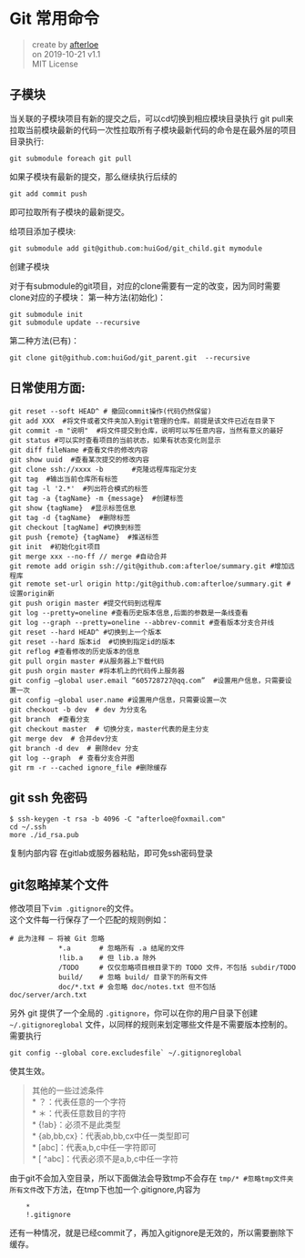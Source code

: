 # Git 常用命令
> create by [afterloe](605728727@qq.com)  
> on 2019-10-21  v1.1  
> MIT License  

## 子模块

当关联的子模块项目有新的提交之后，可以cd切换到相应模块目录执行 git pull来拉取当前模块最新的代码一次性拉取所有子模块最新代码的命令是在最外层的项目目录执行:
```
git submodule foreach git pull
```

如果子模块有最新的提交，那么继续执行后续的
```
git add commit push
```
即可拉取所有子模块的最新提交。

给项目添加子模块:
```
git submodule add git@github.com:huiGod/git_child.git mymodule  
```
创建子模块

对于有submodule的git项目，对应的clone需要有一定的改变，因为同时需要clone对应的子模块：
第一种方法(初始化)：
```
git submodule init
git submodule update --recursive
```
第二种方法(已有)：
```
git clone git@github.com:huiGod/git_parent.git  --recursive
```

## 日常使用方面:
```
git reset --soft HEAD^ # 撤回commit操作(代码仍然保留)
git add XXX  #将文件或者文件夹加入到git管理的仓库。前提是该文件已近在目录下
git commit -m "说明"  #将文件提交到仓库，说明可以写任意内容，当然有意义的最好
git status #可以实时查看项目的当前状态，如果有状态变化则显示
git diff fileName #查看文件的修改内容
git show uuid  #查看某次提交的修改内容
git clone ssh://xxxx -b       #克隆远程库指定分支
git tag  #输出当前仓库所有标签
git tag -l '2.*'  #列出符合模式的标签
git tag -a {tagName} -m {message}  #创建标签
git show {tagName}  #显示标签信息
git tag -d {tagName}  #删除标签
git checkout [tagName] #切换到标签
git push {remote} {tagName}  #推送标签
git init  #初始化git项目
git merge xxx --no-ff // merge #自动合并
git remote add origin ssh://git@github.com:afterloe/summary.git #增加远程库
git remote set-url origin http:/git@github.com:afterloe/summary.git #设置origin新
git push origin master #提交代码到远程库
git log --pretty=oneline #查看历史版本信息,后面的参数是一条线查看
git log --graph --pretty=oneline --abbrev-commit #查看版本分支合并线
git reset --hard HEAD^ #切换到上一个版本
git reset --hard 版本id  #切换到指定id的版本
git reflog #查看修改的历史版本的信息
git pull orgin master #从服务器上下载代码
git push orgin master #将本机上的代码传上服务器
git config –global user.email “605728727@qq.com”  #设置用户信息，只需要设置一次
git config –global user.name #设置用户信息，只需要设置一次
git checkout -b dev  # dev 为分支名
git branch  #查看分支
git checkout master  # 切换分支，master代表的是主分支
git merge dev  # 合并dev分支
git branch -d dev  # 删除dev 分支
git log --graph  # 查看分支合并图
git rm -r --cached ignore_file #删除缓存
```

## git ssh 免密码
```
$ ssh-keygen -t rsa -b 4096 -C "afterloe@foxmail.com"
cd ~/.ssh
more ./id_rsa.pub
```
复制内部内容 在gitlab或服务器粘贴，即可免ssh密码登录

## git忽略掉某个文件
修改项目下`vim .gitignore`的文件。  
这个文件每一行保存了一个匹配的规则例如：
```
# 此为注释 – 将被 Git 忽略
            *.a       # 忽略所有 .a 结尾的文件
            !lib.a    # 但 lib.a 除外
            /TODO     # 仅仅忽略项目根目录下的 TODO 文件，不包括 subdir/TODO
            build/    # 忽略 build/ 目录下的所有文件
            doc/*.txt # 会忽略 doc/notes.txt 但不包括 doc/server/arch.txt
```
另外 git 提供了一个全局的 `.gitignore`，你可以在你的用户目录下创建 `~/.gitignoreglobal` 文件，以同样的规则来划定哪些文件是不需要版本控制的。
需要执行
```
git config --global core.excludesfile` ~/.gitignoreglobal
``` 
使其生效。
> 其他的一些过滤条件  
    * ？：代表任意的一个字符  
    * ＊：代表任意数目的字符  
    * {!ab}：必须不是此类型  
    * {ab,bb,cx}：代表ab,bb,cx中任一类型即可  
    * [abc]：代表a,b,c中任一字符即可  
    * [ ^abc]：代表必须不是a,b,c中任一字符  

由于git不会加入空目录，所以下面做法会导致tmp不会存在 `tmp/* #忽略tmp文件夹所有文件`改下方法，在tmp下也加一个.gitignore,内容为
```
    *
    !.gitignore
```
还有一种情况，就是已经commit了，再加入gitignore是无效的，所以需要删除下缓存。
